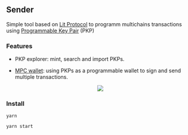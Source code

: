 ## Sender

Simple tool based on <a href="https://www.litprotocol.com/">Lit Protocol</a> to programm multichains transactions using <a href="https://developer.litprotocol.com/v2/pkp/intro">Programmable Key Pair</a> (PKP)

### Features

* PKP explorer: mint, search and import PKPs.

* <a href="https://developer.litprotocol.com/v2/concepts/pkpsaswallet#multi-party-computation-mpc-as-a-key-management-solution">MPC wallet</a>: using PKPs as a programmable wallet to sign and send multiple transactions.

<p align="center">
  <img src="https://i.postimg.cc/gkPz1W6F/1.png"/>
</p>

### Install

`yarn`

`yarn start`




